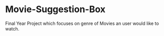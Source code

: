 # Movie-Suggestion-Box
Final Year Project which focuses on genre of Movies an user would like to watch.
